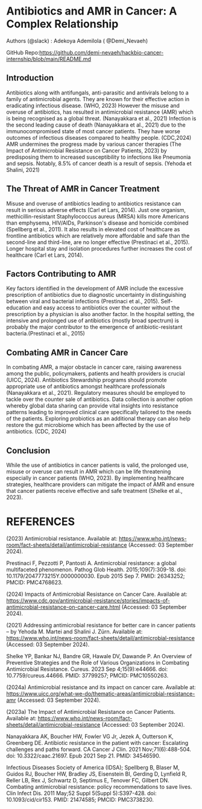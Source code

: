 # Antibiotics and AMR in Cancer: A Complex Relationship
Authors (@slack) : Adekoya Ademilola ( @Demi_Nevaeh)

GitHub Repo:https://github.com/demi-nevaeh/hackbio-cancer-internship/blob/main/README.md

## Introduction
Antibiotics along with antifungals, anti-parasitic and antivirals belong to a family of antimicrobial agents. They are known for their effective action in eradicating infectious disease. (WHO, 2023) However the misuse and overuse of antibiotics, has resulted in antimicrobial resistance (AMR) which is being recognised as a global threat. (Nanayakkara et al., 2021) Infection is the second leading cause of death (Nanayakkara et al., 2021) due to the immunocompromised state of most cancer patients. They have worse outcomes of infectious diseases compared to healthy people. (CDC,2024) AMR undermines the progress made by various cancer therapies (The Impact of Antimicrobial Resistance on Cancer Patients, 2023) by predisposing them to increased susceptibility to infections like Pneumonia and sepsis. Notably, 8.5% of cancer death is a result of sepsis. (Yehoda et Shalini, 2021)

## The Threat of AMR in Cancer Treatment

Misuse and overuse of antibiotics leading to antibiotics resistance can result in serious adverse effects (Carl et Lars, 2014). Just one organism, methicillin-resistant Staphylococcus aureus (MRSA) kills more Americans than emphysema, HIV/AIDs, Parkinson's disease and homicide combined (Spellberg et al., 2011). It also results in elevated cost of healthcare as frontline antibiotics which are relatively more affordable and safe than the second-line and third-line, are no longer effective (Prestinaci et al., 2015). Longer hospital stay and isolation procedures further increases the cost of healthcare (Carl et Lars, 2014).

## Factors Contributing to AMR
Key factors identified in the development of AMR include the excessive prescription of antibiotics due to diagnostic uncertainty in distinguishing between viral and bacterial infections (Prestinaci et al., 2015). Self-education and easy access to antibiotics over the counter without the prescription by a physician is also another factor. In the hospital setting, the intensive and prolonged use of antibiotics (mostly broad spectrum) is probably the major contributor to the emergence of antibiotic-resistant bacteria.(Prestinaci et al., 2015)

## Combating AMR in Cancer Care
In combating AMR, a major obstacle in cancer care, raising awareness among the public, policymakers, patients and health providers is crucial (UICC, 2024). Antibiotics Stewardship programs should promote appropriate use of antibiotics amongst healthcare professionals (Nanayakkara et al., 2021). Regulatory measures should be employed to tackle over the counter sale of antibiotics. Data collection is another option whereby global data sharing can provide vital insights into resistance patterns leading to improved clinical care specifically tailored to the needs of the patients. Exploring probiotics as an additional therapy can also help restore the gut microbiome which has been affected by the use of antibiotics. (CDC, 2024)

## Conclusion
While the use of antibiotics in cancer patients is valid, the prolonged use, misuse or overuse can result in AMR which can be life threatening especially in cancer patients (WHO, 2023). By implementing healthcare strategies, healthcare providers can mitigate the impact of AMR and ensure that cancer patients receive effective and safe treatment (Shelke et al., 2023).

# REFERENCES
(2023) Antimicrobial resistance. Available at: https://www.who.int/news-room/fact-sheets/detail/antimicrobial-resistance (Accessed: 03 September 2024).

Prestinaci F, Pezzotti P, Pantosti A. Antimicrobial resistance: a global multifaceted phenomenon. Pathog Glob Health. 2015;109(7):309-18. doi: 10.1179/2047773215Y.0000000030. Epub 2015 Sep 7. PMID: 26343252; PMCID: PMC4768623.

(2024) Impacts of Antimicrobial Resistance on Cancer Care. Available at: https://www.cdc.gov/antimicrobial-resistance/stories/impacts-of-antimicrobial-resistance-on-cancer-care.html (Accessed: 03 September 2024).

(2021) Addressing antimicrobial resistance for better care in cancer patients – by Yehoda M. Martei and Shalini J. Zürn. Available at: https://www.who.int/news-room/fact-sheets/detail/antimicrobial-resistance (Accessed: 03 September 2024).

Shelke YP, Bankar NJ, Bandre GR, Hawale DV, Dawande P. An Overview of Preventive Strategies and the Role of Various Organizations in Combating Antimicrobial Resistance. Cureus. 2023 Sep 4;15(9):e44666. doi: 10.7759/cureus.44666. PMID: 37799257; PMCID: PMC10550263.

(2024a) Antimicrobial resistance and its impact on cancer care. Available at: https://www.uicc.org/what-we-do/thematic-areas/antimicrobial-resistance-amr (Accessed: 03 September 2024).

(2023a) The Impact of Antimicrobial Resistance on Cancer Patients. Available at: https://www.who.int/news-room/fact-sheets/detail/antimicrobial-resistance (Accessed: 03 September 2024).

Nanayakkara AK, Boucher HW, Fowler VG Jr, Jezek A, Outterson K, Greenberg DE. Antibiotic resistance in the patient with cancer: Escalating challenges and paths forward. CA Cancer J Clin. 2021 Nov;71(6):488-504. doi: 10.3322/caac.21697. Epub 2021 Sep 21. PMID: 34546590.

Infectious Diseases Society of America (IDSA); Spellberg B, Blaser M, Guidos RJ, Boucher HW, Bradley JS, Eisenstein BI, Gerding D, Lynfield R, Reller LB, Rex J, Schwartz D, Septimus E, Tenover FC, Gilbert DN. Combating antimicrobial resistance: policy recommendations to save lives. Clin Infect Dis. 2011 May;52 Suppl 5(Suppl 5):S397-428. doi: 10.1093/cid/cir153. PMID: 21474585; PMCID: PMC3738230.
